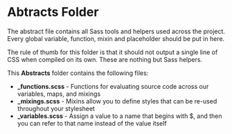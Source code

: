 # Abtracts Folder

The abstract file contains all Sass tools and helpers used across the project. Every global variable, function, mixin and placeholder should be put in here.

The rule of thumb for this folder is that it should not output a single line of CSS when compiled on its own. These are nothing but Sass helpers.

This **Abstracts** folder contains the following files:
* **_functions.scss** - Functions for evaluating source code across our variables, maps, and mixings
* **_mixings.scss** - Mixins allow you to define styles that can be re-used throughout your stylesheet
* **_variables.scss** - Assign a value to a name that begins with $, and then you can refer to that name instead of the value itself

